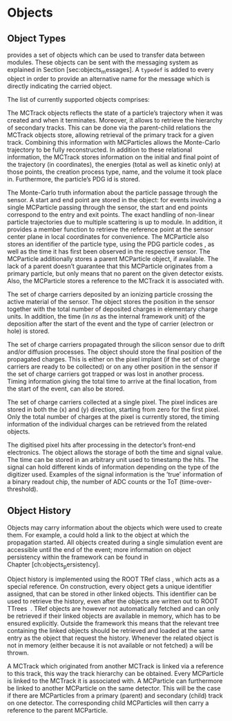 Objects
=======

Object Types
------------

provides a set of objects which can be used to transfer data between modules. These objects can be sent with the messaging system as explained in Section [sec:objects<sub>m</sub>essages]. A `typedef` is added to every object in order to provide an alternative name for the message which is directly indicating the carried object.

The list of currently supported objects comprises:

The MCTrack objects reflects the state of a particle’s trajectory when it was created and when it terminates. Moreover, it allows to retrieve the hierarchy of secondary tracks. This can be done via the parent-child relations the MCTrack objects store, allowing retrieval of the primary track for a given track. Combining this information with MCParticles allows the Monte-Carlo trajectory to be fully reconstructed. In addition to these relational information, the MCTrack stores information on the initial and final point of the trajectory (in coordinates), the energies (total as well as kinetic only) at those points, the creation process type, name, and the volume it took place in. Furthermore, the particle’s PDG id is stored.

The Monte-Carlo truth information about the particle passage through the sensor. A start and end point are stored in the object: for events involving a single MCParticle passing through the sensor, the start and end points correspond to the entry and exit points. The exact handling of non-linear particle trajectories due to multiple scattering is up to module. In addition, it provides a member function to retrieve the reference point at the sensor center plane in local coordinates for convenience. The MCParticle also stores an identifier of the particle type, using the PDG particle codes , as well as the time it has first been observed in the respective sensor. The MCParticle additionally stores a parent MCParticle object, if available. The lack of a parent doesn’t guarantee that this MCParticle originates from a primary particle, but only means that no parent on the given detector exists. Also, the MCParticle stores a reference to the MCTrack it is associated with.

The set of charge carriers deposited by an ionizing particle crossing the active material of the sensor. The object stores the position in the sensor together with the total number of deposited charges in elementary charge units. In addition, the time (in *ns* as the internal framework unit) of the deposition after the start of the event and the type of carrier (electron or hole) is stored.

The set of charge carriers propagated through the silicon sensor due to drift and/or diffusion processes. The object should store the final position of the propagated charges. This is either on the pixel implant (if the set of charge carriers are ready to be collected) or on any other position in the sensor if the set of charge carriers got trapped or was lost in another process. Timing information giving the total time to arrive at the final location, from the start of the event, can also be stored.

The set of charge carriers collected at a single pixel. The pixel indices are stored in both the \(x\) and \(y\) direction, starting from zero for the first pixel. Only the total number of charges at the pixel is currently stored, the timing information of the individual charges can be retrieved from the related objects.

The digitised pixel hits after processing in the detector’s front-end electronics. The object allows the storage of both the time and signal value. The time can be stored in an arbitrary unit used to timestamp the hits. The signal can hold different kinds of information depending on the type of the digitizer used. Examples of the signal information is the ’true’ information of a binary readout chip, the number of ADC counts or the ToT (time-over-threshold).

Object History
--------------

Objects may carry information about the objects which were used to create them. For example, a could hold a link to the object at which the propagation started. All objects created during a single simulation event are accessible until the end of the event; more information on object persistency within the framework can be found in Chapter [ch:objects<sub>p</sub>ersistency].

Object history is implemented using the ROOT TRef class , which acts as a special reference. On construction, every object gets a unique identifier assigned, that can be stored in other linked objects. This identifier can be used to retrieve the history, even after the objects are written out to ROOT TTrees  . TRef objects are however not automatically fetched and can only be retrieved if their linked objects are available in memory, which has to be ensured explicitly. Outside the framework this means that the relevant tree containing the linked objects should be retrieved and loaded at the same entry as the object that request the history. Whenever the related object is not in memory (either because it is not available or not fetched) a will be thrown.

A MCTrack which originated from another MCTrack is linked via a reference to this track, this way the track hierarchy can be obtained. Every MCParticle is linked to the MCTrack it is associated with. A MCParticle can furthermore be linked to another MCParticle on the same detector. This will be the case if there are MCParticles from a primary (parent) and secondary (child) track on one detector. The corresponding child MCParticles will then carry a reference to the parent MCParticle.
